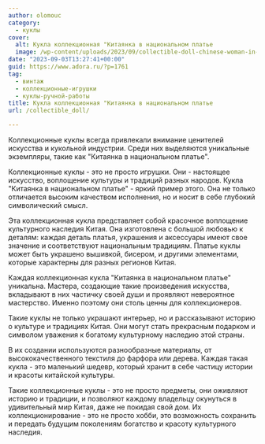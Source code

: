 ```yaml
---
author: olomouc
category:
  - куклы
cover:
  alt: Кукла коллекционная "Китаянка в национальном платье
  image: /wp-content/uploads/2023/09/collectible-doll-chinese-woman-in-national-dress.webp
date: "2023-09-03T13:27:41+00:00"
guid: https://www.adora.ru/?p=1761
tag:
  - винтаж
  - коллекционные-игрушки
  - куклы-ручной-работы
title: Кукла коллекционная "Китаянка в национальном платье
url: /collectible_doll/

---
```

Коллекционные куклы всегда привлекали внимание ценителей искусства и кукольной индустрии. Среди них выделяются уникальные экземпляры, такие как "Китаянка в национальном платье".

Коллекционные куклы \- это не просто игрушки. Они \- настоящее искусство, воплощение культуры и традиций разных народов. Кукла "Китаянка в национальном платье" \- яркий пример этого. Она не только отличается высоким качеством исполнения, но и носит в себе глубокий символический смысл.

Эта коллекционная кукла представляет собой красочное воплощение культурного наследия Китая. Она изготовлена с большой любовью к деталям: каждая деталь платья, украшения и аксессуары имеют свое значение и соответствуют национальным традициям. Платье куклы может быть украшено вышивкой, бисером, и другими элементами, которые характерны для разных регионов Китая.

Каждая коллекционная кукла "Китаянка в национальном платье" уникальна. Мастера, создающие такие произведения искусства, вкладывают в них частичку своей души и проявляют невероятное мастерство. Именно поэтому они столь ценны для коллекционеров.

Такие куклы не только украшают интерьер, но и рассказывают историю о культуре и традициях Китая. Они могут стать прекрасным подарком и символом уважения к богатому культурному наследию этой страны.

В их создании используются разнообразные материалы, от высококачественного текстиля до фарфора или дерева. Каждая такая кукла \- это маленький шедевр, который хранит в себе частицу истории и красоты китайской культуры.

Такие коллекционные куклы \- это не просто предметы, они оживляют историю и традиции, и позволяют каждому владельцу окунуться в удивительный мир Китая, даже не покидая свой дом. Их коллекционирование \- это не просто хобби, это возможность сохранить и передать будущим поколениям богатство и красоту культурного наследия.
